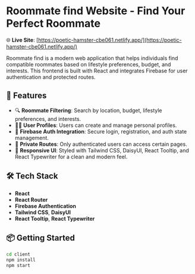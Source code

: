 # Roommate find Website - Find Your Perfect Roommate

🌐 **Live Site**: [https://poetic-hamster-cbe061.netlify.app/](https://poetic-hamster-cbe061.netlify.app/)

Roommate find is a modern web application that helps individuals find compatible roommates based on lifestyle preferences, budget, and interests. This frontend is built with React and integrates Firebase for user authentication and protected routes.

## 🚀 Features

- 🔍 **Roommate Filtering**: Search by location, budget, lifestyle preferences, and interests.
- 🧑‍💼 **User Profiles**: Users can create and manage personal profiles.
- 🔐 **Firebase Auth Integration**: Secure login, registration, and auth state management.
- 🚪 **Private Routes**: Only authenticated users can access certain pages.
- 🎨 **Responsive UI**: Styled with Tailwind CSS, DaisyUI, React Tooltip, and React Typewriter for a clean and modern feel.

## 🛠️ Tech Stack

- **React**
- **React Router**
- **Firebase Authentication**
- **Tailwind CSS**, **DaisyUI**
- **React Tooltip**, **React Typewriter**

## 📦 Getting Started

```bash
cd client
npm install
npm start
```

